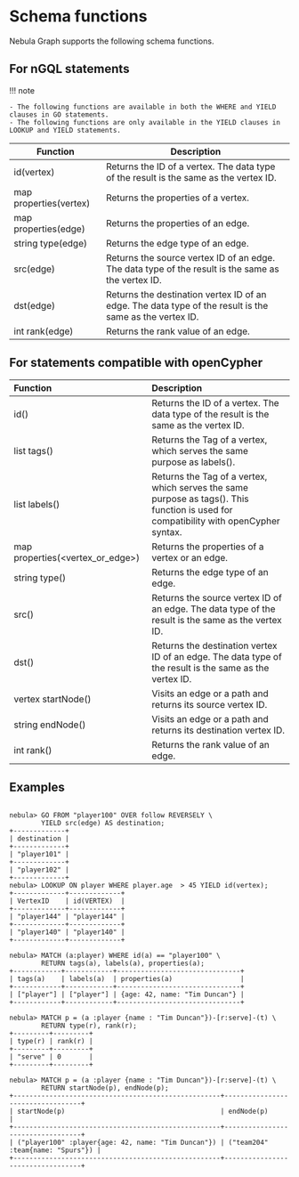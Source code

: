 # Schema functions

Nebula Graph supports the following schema functions.

## For nGQL statements

!!! note

    - The following functions are available in both the WHERE and YIELD clauses in GO statements.
    - The following functions are only available in the YIELD clauses in LOOKUP and YIELD statements.

|Function| Description |
|----  |  ----|
|id(vertex) | Returns the ID of a vertex. The data type of the result is the same as the vertex ID.|
|map properties(vertex) | Returns the properties of a vertex.|
|map properties(edge) | Returns the properties of an edge.|
|string type(edge) | Returns the edge type of an edge.|
|src(edge)|Returns the source vertex ID of an edge. The data type of the result is the same as the vertex ID.|
|dst(edge)|Returns the destination vertex ID of an edge. The data type of the result is the same as the vertex ID.|
|int rank(edge) | Returns the rank value of an edge.|

## For statements compatible with openCypher

|Function| Description |
|:----  |  :----|
| id(<vertex>) | Returns the ID of a vertex. The data type of the result is the same as the vertex ID.|
|list tags(<vertex>) | Returns the Tag of a vertex, which serves the same purpose as labels().|
|list labels(<vertex>) | Returns the Tag of a vertex, which serves the same purpose as tags(). This function is used for compatibility with openCypher syntax.|
|map properties(<vertex_or_edge>) | Returns the properties of a vertex or an edge.|
|string type(<edge>) | Returns the edge type of an edge.|
|src(<edge>)|Returns the source vertex ID of an edge. The data type of the result is the same as the vertex ID.|
|dst(<edge>)|Returns the destination vertex ID of an edge. The data type of the result is the same as the vertex ID.|
|vertex startNode(<path>) | Visits an edge or a path and returns its source vertex ID.|
|string endNode(<path>) | Visits an edge or a path and returns its destination vertex ID.|
|int rank(<edge>) | Returns the rank value of an edge.|

## Examples

```ngql

nebula> GO FROM "player100" OVER follow REVERSELY \
        YIELD src(edge) AS destination;
+-------------+
| destination |
+-------------+
| "player101" |
+-------------+
| "player102" |
+-------------+
nebula> LOOKUP ON player WHERE player.age  > 45 YIELD id(vertex);
+-------------+-------------+
| VertexID    | id(VERTEX)  |
+-------------+-------------+
| "player144" | "player144" |
+-------------+-------------+
| "player140" | "player140" |
+-------------+-------------+

nebula> MATCH (a:player) WHERE id(a) == "player100" \
        RETURN tags(a), labels(a), properties(a);
+------------+------------+-------------------------------+
| tags(a)    | labels(a)  | properties(a)                 |
+------------+------------+-------------------------------+
| ["player"] | ["player"] | {age: 42, name: "Tim Duncan"} |
+------------+------------+-------------------------------+

nebula> MATCH p = (a :player {name : "Tim Duncan"})-[r:serve]-(t) \
        RETURN type(r), rank(r);
+---------+---------+
| type(r) | rank(r) |
+---------+---------+
| "serve" | 0       |
+---------+---------+

nebula> MATCH p = (a :player {name : "Tim Duncan"})-[r:serve]-(t) \
        RETURN startNode(p), endNode(p);
+----------------------------------------------------+----------------------------------+
| startNode(p)                                       | endNode(p)                       |
+----------------------------------------------------+----------------------------------+
| ("player100" :player{age: 42, name: "Tim Duncan"}) | ("team204" :team{name: "Spurs"}) |
+----------------------------------------------------+----------------------------------+
```
